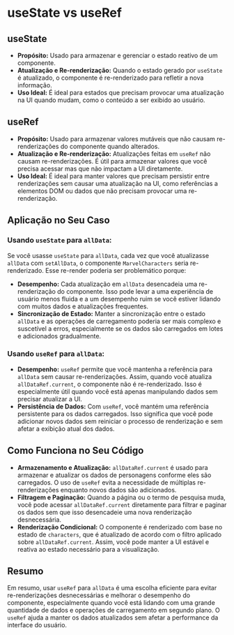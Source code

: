 # useState vs useRef

## useState

- **Propósito:** Usado para armazenar e gerenciar o estado reativo de um componente.
- **Atualização e Re-renderização:** Quando o estado gerado por `useState` é atualizado, o componente é re-renderizado para refletir a nova informação.
- **Uso Ideal:** É ideal para estados que precisam provocar uma atualização na UI quando mudam, como o conteúdo a ser exibido ao usuário.

## useRef

- **Propósito:** Usado para armazenar valores mutáveis que não causam re-renderizações do componente quando alterados.
- **Atualização e Re-renderização:** Atualizações feitas em `useRef` não causam re-renderizações. É útil para armazenar valores que você precisa acessar mas que não impactam a UI diretamente.
- **Uso Ideal:** É ideal para manter valores que precisam persistir entre renderizações sem causar uma atualização na UI, como referências a elementos DOM ou dados que não precisam provocar uma re-renderização.

## Aplicação no Seu Caso

### Usando `useState` para `allData`:

Se você usasse `useState` para `allData`, cada vez que você atualizasse `allData` com `setAllData`, o componente `MarvelCharacters` seria re-renderizado. Esse re-render poderia ser problemático porque:

- **Desempenho:** Cada atualização em `allData` desencadeia uma re-renderização do componente. Isso pode levar a uma experiência de usuário menos fluida e a um desempenho ruim se você estiver lidando com muitos dados e atualizações frequentes.
- **Sincronização de Estado:** Manter a sincronização entre o estado `allData` e as operações de carregamento poderia ser mais complexo e suscetível a erros, especialmente se os dados são carregados em lotes e adicionados gradualmente.

### Usando `useRef` para `allData`:

- **Desempenho:** `useRef` permite que você mantenha a referência para `allData` sem causar re-renderizações. Assim, quando você atualiza `allDataRef.current`, o componente não é re-renderizado. Isso é especialmente útil quando você está apenas manipulando dados sem precisar atualizar a UI.
- **Persistência de Dados:** Com `useRef`, você mantém uma referência persistente para os dados carregados. Isso significa que você pode adicionar novos dados sem reiniciar o processo de renderização e sem afetar a exibição atual dos dados.

## Como Funciona no Seu Código

- **Armazenamento e Atualização:** `allDataRef.current` é usado para armazenar e atualizar os dados de personagens conforme eles são carregados. O uso de `useRef` evita a necessidade de múltiplas re-renderizações enquanto novos dados são adicionados.
- **Filtragem e Paginação:** Quando a página ou o termo de pesquisa muda, você pode acessar `allDataRef.current` diretamente para filtrar e paginar os dados sem que isso desencadeie uma nova renderização desnecessária.
- **Renderização Condicional:** O componente é renderizado com base no estado de `characters`, que é atualizado de acordo com o filtro aplicado sobre `allDataRef.current`. Assim, você pode manter a UI estável e reativa ao estado necessário para a visualização.

## Resumo

Em resumo, usar `useRef` para `allData` é uma escolha eficiente para evitar re-renderizações desnecessárias e melhorar o desempenho do componente, especialmente quando você está lidando com uma grande quantidade de dados e operações de carregamento em segundo plano. O `useRef` ajuda a manter os dados atualizados sem afetar a performance da interface do usuário.
